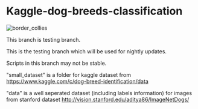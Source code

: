 # Kaggle-dog-breeds-classification

![border_collies](https://user-images.githubusercontent.com/25509152/33898274-fa96ef88-df78-11e7-8f4c-59105584fdce.png)

This branch is testing branch.

This is the testing branch which will be used for nightly updates.

Scripts in this branch may not be stable.


"small_dataset" is a folder for kaggle dataset from https://www.kaggle.com/c/dog-breed-identification/data

"data" is a well seperated dataset (including labels information) for images from stanford dataset http://vision.stanford.edu/aditya86/ImageNetDogs/
